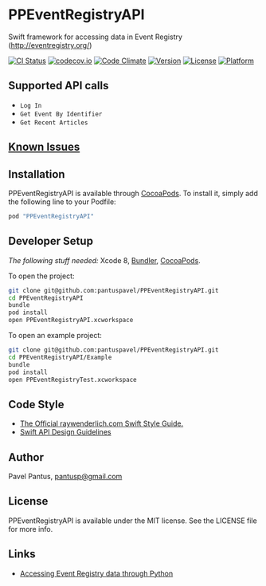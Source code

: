 # PPEventRegistryAPI
Swift framework for accessing data in Event Registry (http://eventregistry.org/)

[![CI Status](http://img.shields.io/travis/pantuspavel/PPEventRegistryAPI.svg?style=flat)](https://travis-ci.org/pantuspavel/PPEventRegistryAPI)
[![codecov.io](https://codecov.io/gh/pantuspavel/PPEventRegistryAPI/branch/master/graphs/badge.svg)](https://codecov.io/gh/pantuspavel/PPEventRegistryAPI/branch/master)
[![Code Climate](https://codeclimate.com/github/pantuspavel/PPEventRegistryAPI/badges/gpa.svg)](https://codeclimate.com/github/pantuspavel/PPEventRegistryAPI)
[![Version](https://img.shields.io/cocoapods/v/PPEventRegistryAPI.svg?style=flat)](http://cocoapods.org/pods/PPEventRegistryAPI)
[![License](https://img.shields.io/cocoapods/l/PPEventRegistryAPI.svg?style=flat)](http://cocoapods.org/pods/PPEventRegistryAPI)
[![Platform](https://img.shields.io/cocoapods/p/PPEventRegistryAPI.svg?style=flat)](http://cocoapods.org/pods/PPEventRegistryAPI)

## Supported API calls

- `Log In`
- `Get Event By Identifier`
- `Get Recent Articles`

## [Known Issues](https://github.com/pantuspavel/PPEventRegistryAPI/issues)

## Installation

PPEventRegistryAPI is available through [CocoaPods](http://cocoapods.org). To install
it, simply add the following line to your Podfile:

```ruby
pod "PPEventRegistryAPI"
```

## Developer Setup

*The following stuff needed:* Xcode 8, [Bundler](http://bundler.io/), [CocoaPods](http://cocoapods.org/).

To open the project:
```bash
git clone git@github.com:pantuspavel/PPEventRegistryAPI.git
cd PPEventRegistryAPI
bundle
pod install
open PPEventRegistryAPI.xcworkspace
```

To open an example project:
```bash
git clone git@github.com:pantuspavel/PPEventRegistryAPI.git
cd PPEventRegistryAPI/Example
bundle
pod install
open PPEventRegistryTest.xcworkspace
```

## Code Style

- [The Official raywenderlich.com Swift Style Guide.](https://github.com/raywenderlich/swift-style-guide#the-official-raywenderlichcom-swift-style-guide)
- [Swift API Design Guidelines](https://swift.org/documentation/api-design-guidelines/)

## Author

Pavel Pantus, pantusp@gmail.com

## License

PPEventRegistryAPI is available under the MIT license. See the LICENSE file for more info.

## Links
- [Accessing Event Registry data through Python](https://github.com/gregorleban/EventRegistry)
